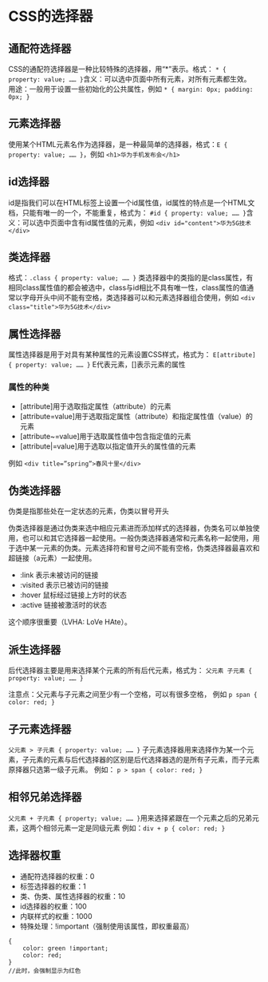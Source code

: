 # CSS的选择器
## 通配符选择器
CSS的通配符选择器是一种比较特殊的选择器，用“*”表示。格式： `* { property: value; …… }`含义：可以选中页面中所有元素，对所有元素都生效。
用途：一般用于设置一些初始化的公共属性，例如 `* { margin: 0px; padding: 0px; }`

## 元素选择器
使用某个HTML元素名作为选择器，是一种最简单的选择器，格式：`E { property: value; …… }`，例如 `<h1>华为手机发布会</h1>`

## id选择器
id是指我们可以在HTML标签上设置一个id属性值，id属性的特点是一个HTML文档，只能有唯一的一个，不能重复，格式为： `#id { property: value; …… }`含义：可以选中页面中含有id属性值的元素，例如 `<div id="content">华为5G技术</div>`

## 类选择器
格式：`.class { property: value; …… }`
类选择器中的类指的是class属性，有相同class属性值的都会被选中，class与id相比不具有唯一性，class属性的值通常以字母开头中间不能有空格，类选择器可以和元素选择器组合使用，例如 `<div class="title">华为5G技术</div>`

## 属性选择器
属性选择器是用于对具有某种属性的元素设置CSS样式，格式为： `E[attribute] { property: value; …… }` E代表元素，[]表示元素的属性

### 属性的种类
- [attribute]用于选取指定属性（attribute）的元素
- [attribute=value]用于选取指定属性（attribute）和指定属性值（value）的元素
- [attribute~=value]用于选取属性值中包含指定值的元素
- [attribute|=value]用于选取以指定值开头的属性值的元素

例如 `<div title=”spring”>春风十里</div>`

## 伪类选择器
伪类是指那些处在一定状态的元素，伪类以冒号开头

伪类选择器是通过伪类来选中相应元素进而添加样式的选择器，伪类名可以单独使用，也可以和其它选择器一起使用。一般伪类选择器通常和元素名称一起使用，用于选中某一元素的伪类。元素选择符和冒号之间不能有空格，伪类选择器最喜欢和超链接（a元素）一起使用。

- :link 表示未被访问的链接 
- :visited 表示已被访问的链接
- :hover 鼠标经过链接上方时的状态 
- :active 链接被激活时的状态

这个顺序很重要（LVHA: LoVe HAte）。

## 派生选择器
后代选择器主要是用来选择某个元素的所有后代元素，格式为：
`父元素 子元素 { property: value; …… }`

注意点：父元素与子元素之间至少有一个空格，可以有很多空格，
例如 `p span { color: red; }`

## 子元素选择器
`父元素 > 子元素 { property: value; …… }`
子元素选择器用来选择作为某一个元素，子元素的元素与后代选择器的区别是后代选择器选的是所有子元素，而子元素原择器只选第一级子元素。
例如： `p > span { color: red; }`

## 相邻兄弟选择器 
`父元素 + 子元素 { property; value; …… }`用来选择紧跟在一个元素之后的兄弟元素，这两个相邻元素一定是同级元素
例如：`div + p { color: red; }`

## 选择器权重
- 通配符选择器的权重：0
- 标签选择器的权重：1
- 类、伪类、属性选择器的权重：10
- id选择器的权重：100
- 内联样式的权重：1000
- 特殊处理：!important（强制使用该属性，即权重最高）
```
{
    color: green !important;
    color: red;
}
//此时，会强制显示为红色
```
